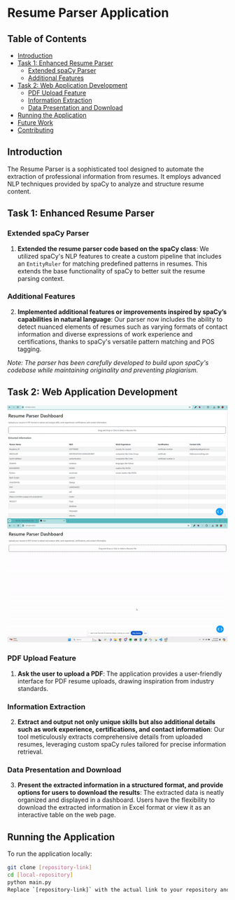 # Resume Parser Application

## Table of Contents
- [Introduction](#introduction)
- [Task 1: Enhanced Resume Parser](#task-1-enhanced-resume-parser)
  - [Extended spaCy Parser](#extended-spaCy-parser)
  - [Additional Features](#additional-features)
- [Task 2: Web Application Development](#task-2-web-application-development)
  - [PDF Upload Feature](#pdf-upload-feature)
  - [Information Extraction](#information-extraction)
  - [Data Presentation and Download](#data-presentation-and-download)
- [Running the Application](#running-the-application)
- [Future Work](#future-work)
- [Contributing](#contributing)

## Introduction

The Resume Parser is a sophisticated tool designed to automate the extraction of professional information from resumes. It employs advanced NLP techniques provided by spaCy to analyze and structure resume content.

## Task 1: Enhanced Resume Parser

### Extended spaCy Parser

1. **Extended the resume parser code based on the spaCy class**: We utilized spaCy's NLP features to create a custom pipeline that includes an `EntityRuler` for matching predefined patterns in resumes. This extends the base functionality of spaCy to better suit the resume parsing context.

### Additional Features

2. **Implemented additional features or improvements inspired by spaCy’s capabilities in natural language**: Our parser now includes the ability to detect nuanced elements of resumes such as varying formats of contact information and diverse expressions of work experience and certifications, thanks to spaCy's versatile pattern matching and POS tagging.

*Note: The parser has been carefully developed to build upon spaCy's codebase while maintaining originality and preventing plagiarism.*

## Task 2: Web Application Development

![Screenshot of Resume Parser Dashboard](app.png "Screenshot of Resume Parser Dashboard")
![Live video of Resume Parser Dashboard](app.gif "Live Video of Resume Parser Dashboard")



### PDF Upload Feature

1. **Ask the user to upload a PDF**: The application provides a user-friendly interface for PDF resume uploads, drawing inspiration from industry standards.

### Information Extraction

2. **Extract and output not only unique skills but also additional details such as work experience, certifications, and contact information**: Our tool meticulously extracts comprehensive details from uploaded resumes, leveraging custom spaCy rules tailored for precise information retrieval.

### Data Presentation and Download

3. **Present the extracted information in a structured format, and provide options for users to download the results**: The extracted data is neatly organized and displayed in a dashboard. Users have the flexibility to download the extracted information in Excel format or view it as an interactive table on the web page.

## Running the Application

To run the application locally:

```bash
git clone [repository-link]
cd [local-repository]
python main.py
Replace `[repository-link]` with the actual link to your repository and `[local-repository]` with the name of the directory containing your project. 